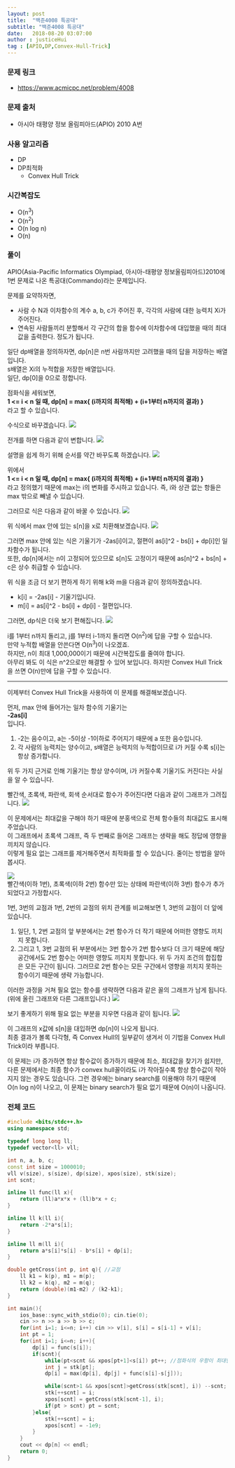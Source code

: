 ```yaml
---
layout: post
title:  "백준4008 특공대"
subtitle: "백준4008 특공대"
date:   2018-08-20 03:07:00
author : justiceHui
tag : [APIO,DP,Convex-Hull-Trick]
---
```


### 문제 링크
* https://www.acmicpc.net/problem/4008

### 문제 출처
* 아시아 태평양 정보 올림피아드(APIO) 2010 A번

### 사용 알고리즘
* DP
* DP최적화
  * Convex Hull Trick

### 시간복잡도
* O(n<sup>3</sup>)
* O(n<sup>2</sup>)
* O(n log n)
* O(n)

### 풀이
APIO(Asia-Pacific Informatics Olympiad, 아시아-태평양 정보올림피아드)2010에 1번 문제로 나온 특공대(Commando)라는 문제입니다.

문제를 요약하자면,
* 사람 수 N과 이차함수의 계수 a, b, c가 주어진 후, 각각의 사람에 대한 능력치 Xi가 주어진다.
* 연속된 사람들끼리 분할해서 각 구간의 합을 함수에 이차함수에 대입했을 때의 최대값을 출력한다.
정도가 됩니다.

일단 dp배열을 정의하자면, dp[n]은 n번 사람까지만 고려했을 때의 답을 저장하는 배열입니다.<br>
s배열은 Xi의 누적합을 저장한 배열입니다.<br>
일단, dp[0]을 0으로 정합니다.

점화식을 세워보면,<br>
  <b>1 <= i < n 일 때, dp[n] = max{ (i까지의 최적해) + (i+1부터 n까지의 결과) }</b><br>
라고 할 수 있습니다.

수식으로 바꾸겠습니다.
<img src = "https://i.imgur.com/cDswD4n.png">

전개를 하면 다음과 같이 변합니다.
<img src = "https://i.imgur.com/HgniOJh.png">

설명을 쉽게 하기 위해 순서를 약간 바꾸도록 하겠습니다.
<img src = "https://i.imgur.com/LCIQylM.png">

위에서<br>
  <b>1 <= i < n 일 때, dp[n] = max{ (i까지의 최적해) + (i+1부터 n까지의 결과) }</b><br>
라고 정의했기 때문에 max는 i의 변화를 주시하고 있습니다. 즉, i와 상관 없는 항들은 max 밖으로 빼낼 수 있습니다.<br>

그러므로 식은 다음과 같이 바꿀 수 있습니다.
<img src = "https://i.imgur.com/gsPAFqK.png">

위 식에서 max 안에 있는 s[n]을 x로 치환해보겠습니다.
<img src = "https://i.imgur.com/PYNkeJB.png">

그러면 max 안에 있는 식은 기울기가 -2as[i]이고, 절편이 as[i]^2 - bs[i] + dp[i]인 일차함수가 됩니다.<br>
또한, dp[n]에서는 n이 고정되어 있으므로 s[n]도 고정이기 때문에 as[n]^2 + bs[n] + c은 상수 취급할 수 있습니다.

위 식을 조금 더 보기 편하게 하기 위해 k와 m을 다음과 같이 정의하겠습니다.
* k[i] = -2as[i] - 기울기입니다.
* m[i] = as[i]^2 - bs[i] + dp[i] - 절편입니다.

그러면, dp식은 더욱 보기 편해집니다.
<img src = "https://i.imgur.com/lobeRsu.png">

i를 1부터 n까지 돌리고, j를 1부터 i-1까지 돌리면 O(n<sup>2</sup>)에 답을 구할 수 있습니다.<br>
만약 누적합 배열을 안쓴다면 O(n<sup>3</sup>)이 나오겠죠.<br>
하지만, n이 최대 1,000,000이기 때문에 시간복잡도를 줄여야 합니다.<br>
아무리 봐도 이 식은 n^2으로만 해결할 수 있어 보입니다. 하지만 Convex Hull Trick을 쓰면 O(n)만에 답을 구할 수 있습니다.

<hr>

이제부터 Convex Hull Trick을 사용하여 이 문제를 해결해보겠습니다.

먼저, max 안에 들어가는 일차 함수의 기울기는<br>
<b>-2as[i]</b><br>
입니다.

1. -2는 음수이고, a는 -5이상 -1이하로 주어지기 때문에 a 또한 음수입니다.
2.  각 사람의 능력치는 양수이고, s배열은 능력치의 누적합이므로 i가 커질 수록 s[i]는 항상 증가합니다.

위 두 가지 근거로 인해 기울기는 항상 양수이며, i가 커질수록 기울기도 커진다는 사실을 알 수 있습니다.

빨간색, 초록색, 파란색, 회색 순서대로 함수가 주어진다면 다음과 같이 그래프가 그려집니다.
<img src = "https://i.imgur.com/t94OZmM.png">

이 문제에서는 최대값을 구해야 하기 때문에 분홍색으로 전체 함수들의 최대값도 표시해주었습니다.<br>
이 그래프에서 초록색 그래프, 즉 두 번째로 들어온 그래프는 생략을 해도 정답에 영향을 끼치지 않습니다.<br>
이렇게 필요 없는 그래프를 제거해주면서 최적화를 할 수 있습니다. 줄이는 방법을 알아봅시다.

<img src = "https://i.imgur.com/EZkHxVL.png"><br>
빨간색(이하 1번), 초록색(이하 2번) 함수만 있는 상태에 파란색(이하 3번) 함수가 추가되었다고 가정합시다.

1번, 3번의 교점과 1번, 2번의 교점의 위치 관계를 비교해보면 1, 3번의 교점이 더 앞에 있습니다.
1. 일단,  1, 2번 교점의 앞 부분에서는 2번 함수가 더 작기 때문에 어떠한 영향도 끼치지 못합니다.
2. 그리고 1, 3번 교점의 뒤 부분에서는 3번 함수가 2번 함수보다 더 크기 때문에 해당 공간에서도 2번 함수는 어떠한 영향도 끼지치 못합니다.
위 두 가지 조건의 합집합은 모든 구간이 됩니다. 그러므로 2번 함수는 모든 구간에서 영향을 끼치지 못하는 함수이기 때문에 생략 가능합니다.

이러한 과정을 거쳐 필요 없는 함수를 생략하면 다음과 같은 꼴의 그래프가 남게 됩니다. (위에 올린 그래프와 다른 그래프입니다.)
<img src = "https://i.imgur.com/dkN3PbQ.png">

보기 좋게하기 위해 필요 없는 부분을 지우면 다음과 같이 됩니다.
<img src = "https://i.imgur.com/m9hUvel.png">

이 그래프의 x값에 s[n]을 대입하면 dp[n]이 나오게 됩니다.<br>
최종 결과가 볼록 다각형, 즉 Convex Hull의 일부같이 생겨서 이 기법을 Convex Hull Trick이라 부릅니다.

이 문제는 i가 증가하면 항상 함수값이 증가하기 때문에 최소, 최대값을 찾기가 쉽지만, 다른 문제에서는 최종 함수가 convex hull꼴이라도 i가 작아질수록 항상 함수값이 작아지지 않는 경우도 있습니다. 그런 경우에는 binary search를 이용해야 하기 때문에 O(n log n)이 나오고, 이 문제는 binary search가 필요 없기 때문에 O(n)이 나옵니다.

### 전체 코드
```cpp
#include <bits/stdc++.h>
using namespace std;

typedef long long ll;
typedef vector<ll> vll;

int n, a, b, c;
const int size = 1000010;
vll v(size), s(size), dp(size), xpos(size), stk(size);
int scnt;

inline ll func(ll x){
	return (ll)a*x*x + (ll)b*x + c;
}

inline ll k(ll i){
	return -2*a*s[i];
}

inline ll m(ll i){
	return a*s[i]*s[i] - b*s[i] + dp[i];
}

double getCross(int p, int q){ //교점
	ll k1 = k(p), m1 = m(p);
	ll k2 = k(q), m2 = m(q);
	return (double)(m1-m2) / (k2-k1);
}

int main(){
	ios_base::sync_with_stdio(0); cin.tie(0);
	cin >> n >> a >> b >> c;
	for(int i=1; i<=n; i++) cin >> v[i], s[i] = s[i-1] + v[i];
	int pt = 1;
	for(int i=1; i<=n; i++){
		dp[i] = func(s[i]);
		if(scnt){
			while(pt<scnt && xpos[pt+1]<s[i]) pt++; //점화식의 우항이 최대인 위치 구함
			int j = stk[pt];
			dp[i] = max(dp[i], dp[j] + func(s[i]-s[j]));

			while(scnt>1 && xpos[scnt]>getCross(stk[scnt], i)) --scnt;
			stk[++scnt] = i;
			xpos[scnt] = getCross(stk[scnt-1], i);
			if(pt > scnt) pt = scnt;
		}else{
			stk[++scnt] = i;
			xpos[scnt] = -1e9;
		}
	}
	cout << dp[n] << endl;
	return 0;
}
```
